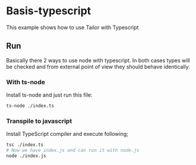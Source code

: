# Basis-typescript

This example shows how to use Tailor with Typescript

## Run

Basically there 2 ways to use node with typescript.
In both cases types will be checked and from external point of view they should behave identically.

### With ts-node

Install ts-node and just run this file:

```bash
ts-node ./index.ts
```

### Transpile to javascript

Install TypeScript compiler and execute following;

```bash
tsc ./index.ts
# Now we have index.js and can run it with node.js
node ./index.js
```